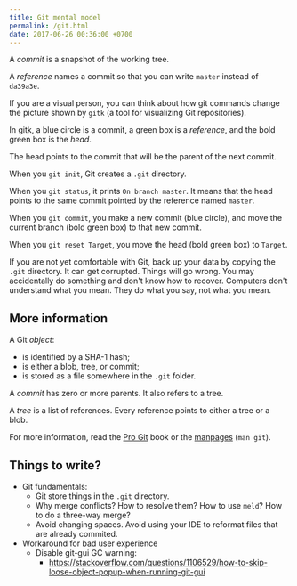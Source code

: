 ```yaml
---
title: Git mental model
permalink: /git.html
date: 2017-06-26 00:36:00 +0700
---
```


A *commit* is a snapshot of the working tree.

A *reference* names a commit so that you can write `master`
instead of `da39a3e`.

If you are a visual person,
you can think about how git commands change
the picture shown by `gitk`
(a tool for visualizing Git repositories).

In gitk, a blue circle is a commit,
a green box is a *reference*,
and the bold green box is the *head*.

The head points to the commit that will be the parent of the next commit.

When you `git init`, Git creates a `.git` directory.

When you `git status`, it prints `On branch master`.
It means that the head points to the same commit pointed by the reference named `master`.

When you `git commit`, you make a new commit (blue circle),
and move the current branch (bold green box) to that new commit.

When you `git reset Target`,
you move the head (bold green box) to `Target`.

If you are not yet comfortable with Git,
back up your data by copying the `.git` directory.
It can get corrupted.
Things will go wrong.
You may accidentally do something and don't know how to recover.
Computers don't understand what you mean.
They do what you say, not what you mean.

## More information

A Git *object*:

- is identified by a SHA-1 hash;
- is either a blob, tree, or commit;
- is stored as a file somewhere in the `.git` folder.

A *commit* has zero or more parents.
It also refers to a tree.

A *tree* is a list of references.
Every reference points to either a tree or a blob.

For more information, read the [Pro Git](https://git-scm.com/book) book
or the [manpages](https://git-scm.com/docs) (`man git`).

## Things to write?

- Git fundamentals:
    - Git store things in the `.git` directory.
    - Why merge conflicts? How to resolve them? How to use `meld`? How to do a three-way merge?
    - Avoid changing spaces. Avoid using your IDE to reformat files that are already commited.
- Workaround for bad user experience
    - Disable git-gui GC warning:
        - https://stackoverflow.com/questions/1106529/how-to-skip-loose-object-popup-when-running-git-gui

